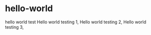 # hello-world
hello world test
Hello world testing 1,
Hello world testing 2,
Hello world testing 3,
